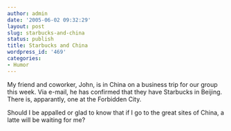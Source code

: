 ```yaml
---
author: admin
date: '2005-06-02 09:32:29'
layout: post
slug: starbucks-and-china
status: publish
title: Starbucks and China
wordpress_id: '469'
categories:
- Humor
---
```

My friend and coworker, John, is in China on a business trip for our group this week. Via e-mail, he has confirmed that they have Starbucks in Beijing. There is, apparantly, one at the Forbidden City.

Should I be appalled or glad to know that if I go to the great sites of China, a latte will be waiting for me?
